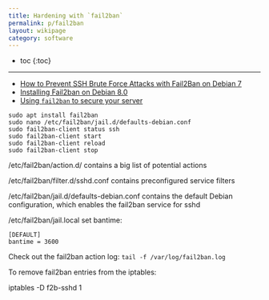 ```yaml
---
title: Hardening with `fail2ban`
permalink: p/fail2ban
layout: wikipage
category: software
---
```


* toc
{:toc}

----

+ [How to Prevent SSH Brute Force Attacks with Fail2Ban on Debian 7](https://www.unixmen.com/how-to-prevent-ssh-brute-force-attacks-with-fail2ban-on-debian-7/)
+ [Installing Fail2ban on Debian 8.0](https://www.upcloud.com/support/installing-fail2ban-on-debian-8-0/)
+ [Using `fail2ban` to secure your server](https://www.linode.com/docs/security/using-fail2ban-for-security)

```
sudo apt install fail2ban
sudo nano /etc/fail2ban/jail.d/defaults-debian.conf
sudo fail2ban-client status ssh
sudo fail2ban-client start
sudo fail2ban-client reload
sudo fail2ban-client stop
```

/etc/fail2ban/action.d/ contains a big list of potential actions

/etc/fail2ban/filter.d/sshd.conf contains preconfigured service filters

/etc/fail2ban/jail.d/defaults-debian.conf contains the default Debian configuration, which enables the fail2ban service for sshd


/etc/fail2ban/jail.local set bantime:

```
[DEFAULT]
bantime = 3600
```

Check out the fail2ban action log: `tail -f /var/log/fail2ban.log`

To remove fail2ban entries from the iptables:

iptables -D f2b-sshd 1
